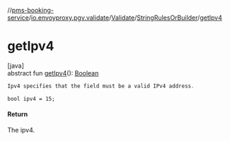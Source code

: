 //[pms-booking-service](../../../../index.md)/[io.envoyproxy.pgv.validate](../../index.md)/[Validate](../index.md)/[StringRulesOrBuilder](index.md)/[getIpv4](get-ipv4.md)

# getIpv4

[java]\
abstract fun [getIpv4](get-ipv4.md)(): [Boolean](https://kotlinlang.org/api/core/kotlin-stdlib/kotlin/-boolean/index.html)

```kotlin
Ipv4 specifies that the field must be a valid IPv4 address.

```
`bool ipv4 = 15;`

#### Return

The ipv4.